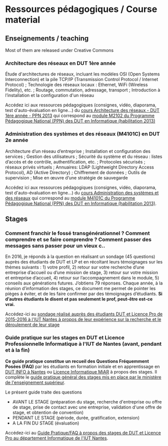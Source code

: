# Ressources pédagogiques / Course material

## Enseignements / teaching

Most of them are released under Creative Commons

### Architecture des réseaux en DUT 1ère année

Étude  d'architectures  de  réseaux,  incluant  les  modèles  OSI  (Open  Systems  Interconnection)  et  la  pile  TCP/IP (Transmission Control Protocol / Internet Protocol) ;     Technologie des réseaux locaux : Ethernet, WiFi (Wireless Fidelity), etc. ;     Routage, commutation, adressage, transport  ;     Introduction à l’installation et la configuration d'un réseau 

Accédez ici aux ressources pédagogiques (consignes, vidéo, diaporama, test d'auto-évaluation en ligne...) du [cours Architecture des réseaux - DUT 1ère année - PPN 2013](https://madoc.univ-nantes.fr/course/view.php?id=29848) qui correspond au [module M2102 du Programme Pédagogique National (PPN) des DUT en Informatique (habilitation 2013)](http://iut-informatique.fr/docs/ppn/fr.pdf)


### Administration des systèmes et des réseaux (M4101C) en DUT 2e année

Architecture d’un réseau d’entreprise ;  Installation et configuration des services ; Gestion     des     utilisateurs ; Sécurité du système et du réseau : listes d’accès et de contrôle, authentification, etc. ; Protocoles sécurisés ;  réseaux privés virtuels ; Annuaires: LDAP (Lightweight Directory Access Protocol), AD (Active Directory) ; Chiffrement de données ; Outils     de     supervision ; Mise en œuvre d’une stratégie de sauvegarde 

Accédez ici aux ressources pédagogiques (consignes, vidéo, diaporama, test d'auto-évaluation en ligne...) du [cours Administration des systèmes et des réseaux](https://madoc.univ-nantes.fr/course/view.php?id=29848) qui correspond au [module M4101C du Programme Pédagogique National (PPN) des DUT en Informatique (habilitation 2013)](http://iut-informatique.fr/docs/ppn/fr.pdf).


## Stages

### Comment franchir le fossé transgénérationnel ? Comment comprendre et se faire comprendre ? Comment passer des messages sans passer pour un vieux c..

En 2016, je réponds à la question en réalisant un sondage (45 questions) auprès des étudiants de DUT et LP et en récoltant leurs témoignages sur les thèmes suivants : 1) votre profil, 2) retour sur votre recherche d’une entreprise d’accueil ou d’une mission de stage, 3) retour sur votre mission et entreprise d’accueil, 4) retour sur l’accompagnement dans le module, 5) conseils aux générations futures. J’obtiens 79 réponses. Chaque année, à la réunion d’information des stages, ce document me permet de pointer les pièges à éviter, et de les faire confirmer par des témoignages d’étudiants. **Si d’autres étudiants le disent et pas seulement le prof, peut-être est-ce vrai.**

Accédez-ici au [sondage réalisé auprès des étudiants DUT et Licence Pro de 2015-2016 à l'IUT Nantes à propos de leur expérience sur la recherche et le déroulement de leur stage](2016_iutnantes_stage_sondage-auprès-des-étudiants.pdf)

### Guide pratique sur les stages en DUT et Licence Professionnelle Informatique à l'IUT de Nantes (avant, pendant et à la fin)

**Ce guide pratique constitue un recueil des Questions Fréquemment Posées (FAQ)** par les étudiants en formation initiale et en apprentissage en [DUT INFO à Nantes](https://iutnantes.univ-nantes.fr/formations/bachelor-iut-bac3/but-info) ou [Licence Informatique MiAR](https://iutnantes.univ-nantes.fr/formations/licences-pro-bac3/licence-professionnelle-metiers-de-linformatique-conception-developpement-et-test-de-logiciels) à propos des stages. Il complète le [guide pratique général des stages mis en place par le ministère de l'enseignement supérieur](https://www.enseignementsup-recherche.gouv.fr/pid32310/guide-pratique-des-stages-etudiants.html).

Le présent guide traite des questions  
- AVANT LE STAGE (préparation du stage, recherche d'entreprise ou offre de stage, prise de contact avec une entreprise, validation d'une offre de stage, et obtention de convention)
- PENDANT LE STAGE (période, durée, gratification, extension)
- A LA FIN DU STAGE (évaluation)

Accédez-ici au [Guide Pratique/FAQ à propos des stages de DUT et Licence Pro au département Informatique de l'IUT Nantes](iutnantes_stage_FAQ.md). 